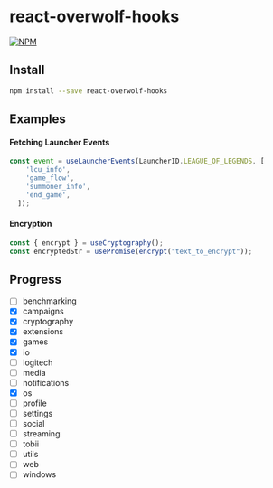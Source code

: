 # react-overwolf-hooks
[![NPM](https://img.shields.io/npm/v/react-overwolf-hooks.svg)](https://www.npmjs.com/package/react-overwolf-hooks)

## Install
```bash
npm install --save react-overwolf-hooks
```
## Examples

#### Fetching Launcher Events
```typescript
const event = useLauncherEvents(LauncherID.LEAGUE_OF_LEGENDS, [
    'lcu_info',
    'game_flow',
    'summoner_info',
    'end_game',
  ]);
```

#### Encryption
```typescript
const { encrypt } = useCryptography();
const encryptedStr = usePromise(encrypt("text_to_encrypt"));
```

## Progress
- [ ] benchmarking
- [x] campaigns
- [x] cryptography
- [x] extensions
- [x] games
- [x] io
- [ ] logitech
- [ ] media
- [ ] notifications
- [x] os
- [ ] profile
- [ ] settings
- [ ] social
- [ ] streaming
- [ ] tobii
- [ ] utils
- [ ] web
- [ ] windows
